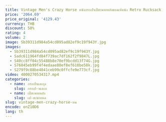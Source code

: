 ```yaml
---
title: Vintage Men's Crazy Horse หนังกระเป๋าเป้สะพายหลังของแท้หนัง Retro Rucksack ขนาดใหญ่คลาสสิกกระเป๋าเป้สะพายหลังขนาดใหญ่กระเป๋าคอมพิวเตอร์แล็ปท็อป
price: '2064.69'
price_original: '4129.43'
currency: THB
discount: 50%
rating: 4
volume: 2
image: Sb39311d984a54cd095ad82ef9c19f943Y.jpg
images:
  - Sb39311d984a54cd095ad82ef9c19f943Y.jpg
  - Sadc611964fd84f739ac7df162f2f9847L.jpg
  - S40cc8ff04c55488b8e70ef9bcdd13f74G.jpg
  - S76845eb99f4f4edaae80ef8ef618be58k.jpg
  - S279f9c88be4041ceb99c0ffcfe9e773cf.jpg
video: 4000270534317.mp4
categories:
  - name: กระเป๋าและถุง
    slug: กระเป-าและถ
  - name: เป้สะพายหลัง
    slug: เป-สะพายหล
slug: vintage-men-crazy-horse-หน
encode: onZ10D6
lang: th
---
```

  